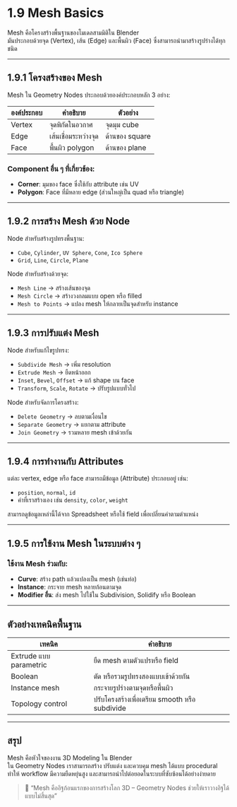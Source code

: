 # 1.9 Mesh Basics

Mesh คือโครงสร้างพื้นฐานของโมเดลสามมิติใน Blender  
มันประกอบด้วยจุด (Vertex), เส้น (Edge) และพื้นผิว (Face) ซึ่งสามารถนำมาสร้างรูปร่างได้ทุกชนิด

---

## 1.9.1 โครงสร้างของ Mesh

Mesh ใน Geometry Nodes ประกอบด้วยองค์ประกอบหลัก 3 อย่าง:

| องค์ประกอบ | คำอธิบาย           | ตัวอย่าง |
|------------|----------------------|----------|
| Vertex     | จุดพิกัดในอวกาศ     | จุดมุม cube |
| Edge       | เส้นเชื่อมระหว่างจุด | ด้านของ square |
| Face       | พื้นผิว polygon     | ด้านของ plane |

### Component อื่น ๆ ที่เกี่ยวข้อง:
- **Corner**: มุมของ face ซึ่งใช้กับ attribute เช่น UV
- **Polygon**: Face ที่มีหลาย edge (ส่วนใหญ่เป็น quad หรือ triangle)

---

## 1.9.2 การสร้าง Mesh ด้วย Node

Node สำหรับสร้างรูปทรงพื้นฐาน:
- `Cube`, `Cylinder`, `UV Sphere`, `Cone`, `Ico Sphere`
- `Grid`, `Line`, `Circle`, `Plane`

Node สำหรับสร้างด้วยจุด:
- `Mesh Line` → สร้างเส้นของจุด
- `Mesh Circle` → สร้างวงกลมแบบ open หรือ filled
- `Mesh to Points` → แปลง mesh ให้กลายเป็นจุดสำหรับ instance

---

## 1.9.3 การปรับแต่ง Mesh

Node สำหรับแก้ไขรูปทรง:
- `Subdivide Mesh` → เพิ่ม resolution
- `Extrude Mesh` → ยืดหน้าออก
- `Inset`, `Bevel`, `Offset` → แก้ shape บน face
- `Transform`, `Scale`, `Rotate` → ปรับรูปแบบทั่วไป

Node สำหรับจัดการโครงสร้าง:
- `Delete Geometry` → ลบตามเงื่อนไข
- `Separate Geometry` → แยกตาม attribute
- `Join Geometry` → รวมหลาย mesh เข้าด้วยกัน

---

## 1.9.4 การทำงานกับ Attributes

แต่ละ vertex, edge หรือ face สามารถมีข้อมูล (Attribute) ประกอบอยู่ เช่น:
- `position`, `normal`, `id`
- ค่าที่เราสร้างเอง เช่น `density`, `color`, `weight`

สามารถดูข้อมูลเหล่านี้ได้จาก Spreadsheet หรือใช้ field เพื่อเปลี่ยนค่าตามตำแหน่ง

---

## 1.9.5 การใช้งาน Mesh ในระบบต่าง ๆ

### ใช้งาน Mesh ร่วมกับ:

- **Curve**: สร้าง path แล้วแปลงเป็น mesh (เช่นท่อ)
- **Instance**: กระจาย mesh หลายก้อนตามจุด
- **Modifier อื่น**: ส่ง mesh ไปใช้ใน Subdivision, Solidify หรือ Boolean

---

## ตัวอย่างเทคนิคพื้นฐาน

| เทคนิค           | คำอธิบาย                    |
|------------------|------------------------------|
| Extrude แบบ parametric | ยืด mesh ตามตัวแปรหรือ field |
| Boolean           | ตัด หรือรวมรูปทรงสองแบบเข้าด้วยกัน |
| Instance mesh     | กระจายรูปร่างตามจุดหรือพื้นผิว |
| Topology control  | ปรับโครงสร้างเพื่อเตรียม smooth หรือ subdivide |

---

## สรุป

Mesh คือหัวใจของงาน 3D Modeling ใน Blender  
ใน Geometry Nodes เราสามารถสร้าง ปรับแต่ง และควบคุม mesh ได้แบบ procedural ทำให้ workflow มีความยืดหยุ่นสูง และสามารถนำไปต่อยอดในระบบที่ซับซ้อนได้อย่างง่ายดาย

> 🔧 “Mesh คืออิฐก้อนแรกของการสร้างโลก 3D – Geometry Nodes ช่วยให้เราวางอิฐได้แบบไม่สิ้นสุด”
